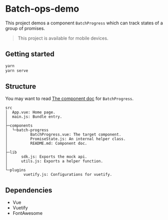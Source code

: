 # Batch-ops-demo

This project demos a component `BatchProgress` which can track states of a group of promises.

> This project is available for mobile devices.

## Getting started

```sh
yarn
yarn serve
```

## Structure

You may want to read [The component doc](src/components/batch-progress/README.md) for `BatchProgress`.

```
src
│  App.vue: Home page.
│  main.js: Bundle entry.
│
├─components
│  └─batch-progress
│          BatchProgress.vue: The target component.
│          PromiseState.js: An internal helper class.
│          README.md: Component doc.
│
├─lib
│      sdk.js: Exports the mock api.
│      utils.js: Exports a helper function.
│
└─plugins
        vuetify.js: Configurations for vuetify.
```

## Dependencies

- Vue
- Vuetify
- FontAwesome
